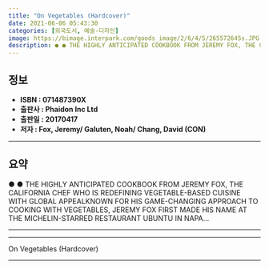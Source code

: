 ```yaml
---
title: "On Vegetables (Hardcover)"
date: 2021-06-06 05:43:30
categories: [외국도서, 예술-디자인]
image: https://bimage.interpark.com/goods_image/2/6/4/5/265572645s.JPG
description: ● ● THE HIGHLY ANTICIPATED COOKBOOK FROM JEREMY FOX, THE CALIFORNIA CHEF WHO IS REDEFINING VEGETABLE-BASED CUISINE WITH GLOBAL APPEALKNOWN FOR HIS GAME-CHANGI
---
```


## **정보**

- **ISBN : 071487390X**
- **출판사 : Phaidon Inc Ltd**
- **출판일 : 20170417**
- **저자 : Fox, Jeremy/ Galuten, Noah/ Chang, David (CON)**

------



## **요약**

●  ●  THE HIGHLY ANTICIPATED COOKBOOK FROM JEREMY FOX, THE CALIFORNIA CHEF WHO IS REDEFINING VEGETABLE-BASED CUISINE WITH GLOBAL APPEALKNOWN FOR HIS GAME-CHANGING APPROACH TO COOKING WITH VEGETABLES, JEREMY FOX FIRST MADE HIS NAME AT THE MICHELIN-STARRED RESTAURANT UBUNTU IN NAPA... 

------



------


On Vegetables (Hardcover) 

------


